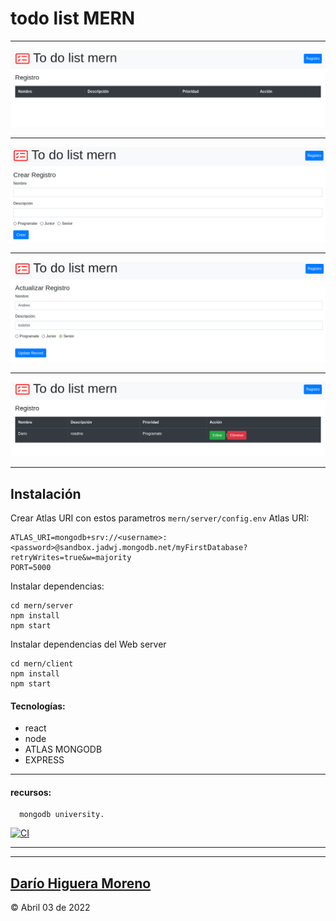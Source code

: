# todo list MERN

---
![ToDoList_Mern](./img/TodoListMERN.png  "MERN")

---

![Registro](./img/crearRegistro.png   "Registro")

---

![Actualizar](./img/actualizar.png   "Actualizar")

---

![Actualizar](./img/eliminarEditar.png   "Actualizar")

---

## Instalación

Crear Atlas URI con estos parametros `mern/server/config.env` Atlas URI:
```
ATLAS_URI=mongodb+srv://<username>:<password>@sandbox.jadwj.mongodb.net/myFirstDatabase?retryWrites=true&w=majority
PORT=5000
```
Instalar dependencias:
```
cd mern/server
npm install
npm start
```

Instalar dependencias del Web server
```
cd mern/client
npm install
npm start
```

#### Tecnologías:

- react
- node
- ATLAS MONGODB
- EXPRESS

---

#### recursos:
      mongodb university.


[![CI](https://github.com/mongodb-developer/mern-stack-example/actions/workflows/main.yaml/badge.svg)](https://github.com/dariohimo)

---
____
## [Darío Higuera Moreno](https://github.com/dariohimo)
&copy; Abril 03 de 2022



